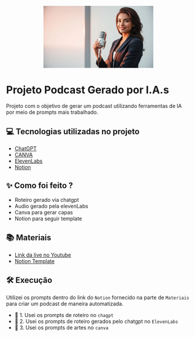 <p align="center">
    <img width="300" src="image.webp">
</p>

# Projeto Podcast Gerado por I.A.s

Projeto com o objetivo de gerar um podcast utilizando ferramentas de IA por meio de prompts mais trabalhado.
<CLIQUE AQUI src="Podcast_Margem da Lei.mp3">


## 💻 Tecnologias utilizadas no projeto

- [ChatGPT](https://chat.openai.com/) 
- [CANVA](https://www.canva.com/dream-lab)
- [ElevenLabs](https://beta.elevenlabs.io/)
- [Notion](https://www.notion.so/PAS-Podcast-AI-Studio-17829124cad0809abe8ccd099f26bf74/)

## ✨ Como foi feito ?

- Roteiro gerado via chatgpt
- Audio gerado pela elevenLabs
- Canva para gerar capas
- Notion para seguir template 

## 📚 Materiais

- [Link da live no Youtube](https://www.youtube.com)
- [Notion Template](https://helpful-jump-17b.notion.site/PAS-Podcast-AI-Studio-210489e15d7a4a73b743bb159e45d06f?pvs=4)

## 🛠️ Execução

Utilizei os prompts dentro do link do `Notion` fornecido na parte de `Materiais` para criar um podcast de maneira automatizada.

- 🤖 1. Usei os prompts de roteiro no `chagpt`
- 🤖 2. Usei os prompts de roteiro gerados pelo chatgpt no  `ElevenLabs`
- 🤖 3. Usei os prompts de artes no `canva`
